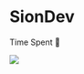 # SionDev

Time Spent 🥲

![](https://wakatime.com/badge/user/16f921d3-bae9-4c22-aba7-3f28247d6dba/project/b03b52e4-03af-4ab8-a16f-f3fae4387e24.svg?style=for-the-badge)
